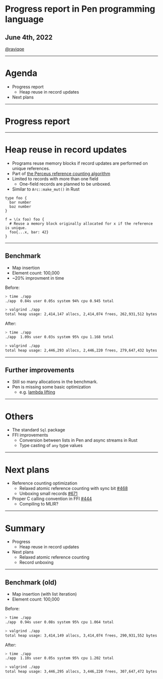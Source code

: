 # Progress report in Pen programming language

## June 4th, 2022

[@raviqqe](https://github.com/raviqqe)

---

# Agenda

- Progress report
  - Heap reuse in record updates
- Next plans

---

# Progress report

---

# Heap reuse in record updates

- Programs reuse memory blocks if record updates are performed on unique references.
- Part of [the Perceus reference counting algorithm](https://www.microsoft.com/en-us/research/publication/perceus-garbage-free-reference-counting-with-reuse/)
- Limited to records with more than one field
  - One-field records are planned to be unboxed.
- Similar to `Arc::make_mut()` in Rust

```pen
type foo {
  bar number
  baz number
}

f = \(x foo) foo {
  # Reuse a memory block originally allocated for x if the reference is unique.
  foo{...x, bar: 42}
}
```

---

## Benchmark

- Map insertion
- Element count: 100,000
- ~20% improvment in time

Before:

```sh
> time ./app
./app  0.84s user 0.05s system 94% cpu 0.945 total

> valgrind ./app
total heap usage: 2,414,147 allocs, 2,414,074 frees, 262,931,512 bytes allocated
```

After:

```sh
> time ./app
./app  1.09s user 0.03s system 95% cpu 1.168 total

> valgrind ./app
total heap usage: 2,446,293 allocs, 2,446,220 frees, 279,647,432 bytes allocated
```

---

## Further improvements

- Still so many allocations in the benchmark.
- Pen is missing some basic optimization
  - e.g. [lambda lifting](https://en.wikipedia.org/wiki/Lambda_lifting)

---

# Others

- The standard `Sql` package
- FFI improvements
  - Conversion between lists in Pen and async streams in Rust
  - Type casting of `any` type values

---

# Next plans

- Reference counting optimization
  - Relaxed atomic reference counting with sync bit [#468](https://github.com/pen-lang/pen/issues/468)
  - Unboxing small records [#671](https://github.com/pen-lang/pen/issues/671)
- Proper C calling convention in FFI [#444](https://github.com/pen-lang/pen/issues/444)
  - Compiling to MLIR?

---

# Summary

- Progress
  - Heap reuse in record updates
- Next plans
  - Relaxed atomic reference counting
  - Record unboxing

---

## Benchmark (old)

- Map insertion (with list iteration)
- Element count: 100,000

Before:

```sh
> time ./app
./app  0.94s user 0.08s system 95% cpu 1.064 total

> valgrind ./app
total heap usage: 3,414,149 allocs, 3,414,074 frees, 290,931,552 bytes allocated
```

After:

```sh
> time ./app
./app  1.10s user 0.05s system 95% cpu 1.202 total

> valgrind ./app
total heap usage: 3,446,295 allocs, 3,446,220 frees, 307,647,472 bytes allocated
```
